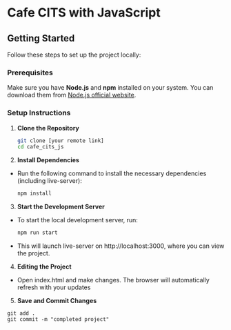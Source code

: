 # Cafe CITS with JavaScript

## Getting Started

Follow these steps to set up the project locally:

### Prerequisites

Make sure you have **Node.js** and **npm** installed on your system. You can download them from [Node.js official website](https://nodejs.org/).

### Setup Instructions

1. **Clone the Repository**
   ```bash
   git clone [your remote link]
   cd cafe_cits_js
   ```
2. **Install Dependencies**

- Run the following command to install the necessary dependencies (including live-server):

  ```bash
  npm install
  ```

3. **Start the Development Server**

- To start the local development server, run:

  ```bash
  npm run start
  ```

- This will launch live-server on http://localhost:3000, where you can view the project.

4. **Editing the Project**

- Open index.html and make changes. The browser will automatically refresh with your updates

5. **Save and Commit Changes**

```
git add .
git commit -m "completed project"

```
